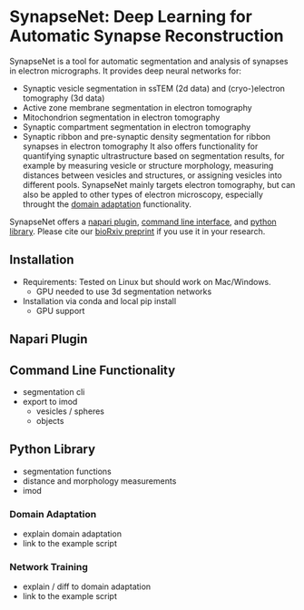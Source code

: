 # SynapseNet: Deep Learning for Automatic Synapse Reconstruction

SynapseNet is a tool for automatic segmentation and analysis of synapses in electron micrographs.
It provides deep neural networks for:
- Synaptic vesicle segmentation in ssTEM (2d data) and (cryo-)electron tomography (3d data)
- Active zone membrane segmentation in electron tomography
- Mitochondrion segmentation in electron tomography
- Synaptic compartment segmentation in electron tomography
- Synaptic ribbon and pre-synaptic density segmentation for ribbon synapses in electron tomography
It also offers functionality for quantifying synaptic ultrastructure based on segmentation results, for example by measuring vesicle or structure morphology, measuring distances between vesicles and structures, or assigning vesicles into different pools.
SynapseNet mainly targets electron tomography, but can also be appled to other types of electron microscopy,
especially throught the [domain adaptation](domain-adaptation) functionality.

SynapseNet offers a [napari plugin](napari-plugin), [command line interface](command-line-interface), and [python library](python-library).
Please cite our [bioRxiv preprint](TODO) if you use it in your research.

## Installation

- Requirements: Tested on Linux but should work on Mac/Windows.
    - GPU needed to use 3d segmentation networks
- Installation via conda and local pip install
    - GPU support

## Napari Plugin

## Command Line Functionality

- segmentation cli
- export to imod
    - vesicles / spheres
    - objects

## Python Library

- segmentation functions
- distance and morphology measurements
- imod

### Domain Adaptation

- explain domain adaptation
- link to the example script

### Network Training

- explain / diff to domain adaptation
- link to the example script
